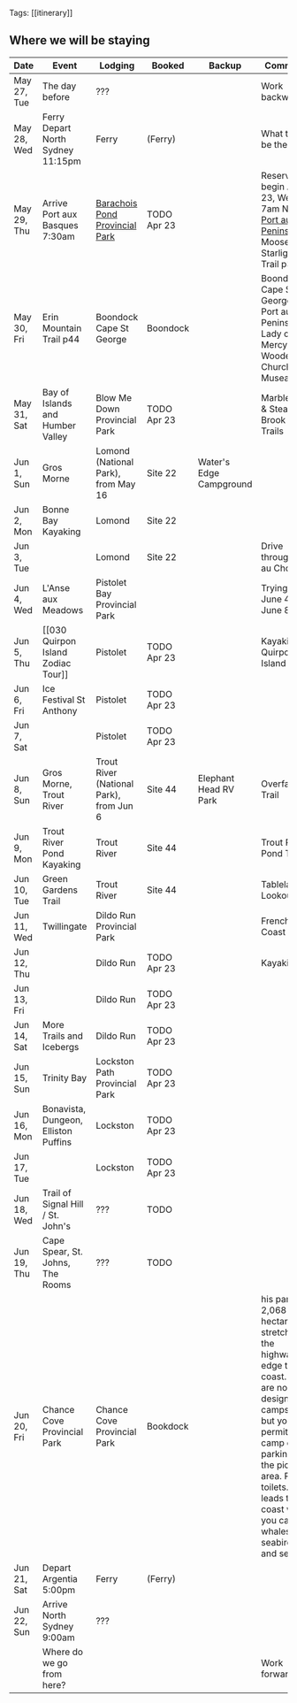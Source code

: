 
Tags: [[itinerary]]

## Where we will be staying

| Date        | Event                                | Lodging                                                                                        | Booked      | Backup                  | Comments                                                                                                                                                                                                                                                              |
| ----------- | ------------------------------------ | ---------------------------------------------------------------------------------------------- | ----------- | ----------------------- | --------------------------------------------------------------------------------------------------------------------------------------------------------------------------------------------------------------------------------------------------------------------- |
| May 27, Tue | The day before                       | ???                                                                                            |             |                         | Work backwards                                                                                                                                                                                                                                                        |
| May 28, Wed | Ferry Depart North Sydney 11:15pm    | Ferry                                                                                          | (Ferry)     |                         | What time to be there?                                                                                                                                                                                                                                                |
| May 29, Thu | Arrive Port aux Basques 7:30am       | [Barachois Pond Provincial Park](https://www.parksnl.ca/parks/barachois-pond-provincial-park/) | TODO Apr 23 |                         | Reservations begin Apr 23, Wed 7am NDT [Port au Port Peninsula](https://youtu.be/v1jXphFlSGY) Moose. Starlight Trail p30                                                                                                                                              |
| May 30, Fri | Erin Mountain Trail p44              | Boondock Cape St George                                                                        | Boondock    |                         | Boondock Cape St. George? Port au Port Peninsula. Lady of Mercy Wooden Church, Museaum                                                                                                                                                                                |
| May 31, Sat | Bay of Islands and Humber Valley     | Blow Me Down Provincial Park                                                                   | TODO Apr 23 |                         | Marble Mtn & Steady Brook Falls Trails                                                                                                                                                                                                                                |
| Jun  1, Sun | Gros Morne                           | Lomond (National Park), from May 16                                                            | Site 22     | Water's Edge Campground |                                                                                                                                                                                                                                                                       |
| Jun  2, Mon | Bonne Bay Kayaking                   | Lomond                                                                                         | Site 22     |                         |                                                                                                                                                                                                                                                                       |
| Jun  3, Tue |                                      | Lomond                                                                                         | Site 22     |                         | Drive through Port au Choix                                                                                                                                                                                                                                           |
| Jun  4, Wed | L'Anse aux Meadows                   | Pistolet Bay Provincial Park                                                                   |             |                         | Trying for June 4 thru  June 8                                                                                                                                                                                                                                        |
| Jun  5, Thu | [[030 Quirpon Island Zodiac Tour]]   | Pistolet                                                                                       | TODO Apr 23 |                         | Kayaking, Quirpon Island Bay                                                                                                                                                                                                                                          |
| Jun  6, Fri | Ice Festival St Anthony              | Pistolet                                                                                       | TODO Apr 23 |                         |                                                                                                                                                                                                                                                                       |
| Jun  7, Sat |                                      | Pistolet                                                                                       | TODO Apr 23 |                         |                                                                                                                                                                                                                                                                       |
| Jun  8, Sun | Gros Morne, Trout River              | Trout River (National Park), from Jun 6                                                        | Site 44     | Elephant Head RV Park   | Overfalls Trail                                                                                                                                                                                                                                                       |
| Jun  9, Mon | Trout River Pond Kayaking            | Trout River                                                                                    | Site 44     |                         | Trout River Pond Trail                                                                                                                                                                                                                                                |
| Jun 10, Tue | Green Gardens Trail                  | Trout River                                                                                    | Site 44     |                         | Tablelands, Lookout Trail                                                                                                                                                                                                                                             |
| Jun 11, Wed | Twillingate                          | Dildo Run Provincial Park                                                                      |             |                         | French Coast Trails                                                                                                                                                                                                                                                   |
| Jun 12, Thu |                                      | Dildo Run                                                                                      | TODO Apr 23 |                         | Kayaking                                                                                                                                                                                                                                                              |
| Jun 13, Fri |                                      | Dildo Run                                                                                      | TODO Apr 23 |                         |                                                                                                                                                                                                                                                                       |
| Jun 14, Sat | More Trails and Icebergs             | Dildo Run                                                                                      | TODO Apr 23 |                         |                                                                                                                                                                                                                                                                       |
| Jun 15, Sun | Trinity Bay                          | Lockston Path Provincial Park                                                                  | TODO Apr 23 |                         |                                                                                                                                                                                                                                                                       |
| Jun 16, Mon | Bonavista, Dungeon, Elliston Puffins | Lockston                                                                                       | TODO Apr 23 |                         |                                                                                                                                                                                                                                                                       |
| Jun 17, Tue |                                      | Lockston                                                                                       | TODO Apr 23 |                         |                                                                                                                                                                                                                                                                       |
| Jun 18, Wed | Trail of Signal Hill / St. John's    | ???                                                                                            | TODO        |                         |                                                                                                                                                                                                                                                                       |
| Jun 19, Thu | Cape Spear, St. Johns, The Rooms     | ???                                                                                            | TODO        |                         |                                                                                                                                                                                                                                                                       |
| Jun 20, Fri | Chance Cove Provincial Park          | Chance Cove Provincial Park                                                                    | Bookdock    |                         | his park's 2,068 hectares stretch from the highways edge to the coast. There are no designated campsites, but you are permitted to camp on the parking lot in the picnic area. Pit toilets. A trail leads to the coast where you can see whales, seabirds, and seals. |
| Jun 21, Sat | Depart Argentia 5:00pm               | Ferry                                                                                          | (Ferry)     |                         |                                                                                                                                                                                                                                                                       |
| Jun 22, Sun | Arrive North Sydney 9:00am           | ???                                                                                            |             |                         |                                                                                                                                                                                                                                                                       |
|             | Where do we go from here?            |                                                                                                |             |                         | Work forwards                                                                                                                                                                                                                                                         |

